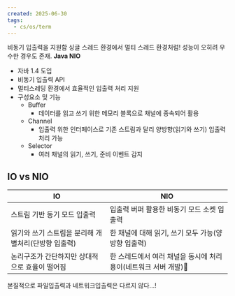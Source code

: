 ```yaml
---
created: 2025-06-30
tags:
  - cs/os/term
---
```

비동기 입출력을 지원함
싱글 스레드 환경에서 멀티 스레드 환경처럼! 성능이 오히려 우수한 경우도 존재.
**Java NIO**
- 자바 1.4 도입
- 비동기 입출력 API
- 멀티스레딩 환경에서 효율적인 입출력 처리 지원
- 구성요소 및 기능
	- Buffer
		- 데이터를 읽고 쓰기 위한 메모리 블록으로 채널에 종속되어 활용
	- Channel
		- 입출력 위한 인터페이스로 기존 스트림과 달리 양방향(읽기와 쓰기) 입출력 처리 가능
	- Selector
		- 여러 채널의 읽기, 쓰기, 준비 이벤트 감지

## IO vs NIO

| IO                            | NIO                                   |
| ----------------------------- | ------------------------------------- |
| 스트림 기반 동기 모드 입출력              | 입출력 버퍼 활용한 비동기 모드 소켓 입출력              |
| 읽기와 쓰기 스트림을 분리해 개별처리(단방향 입출력) | 한 채널에 대해 읽기, 쓰기 모두 가능(양방향 입출력)        |
| 논리구조가 간단하지만 상대적으로 효율이 떨어짐     | 한 스레드에서 여러 채널을 동시에 처리 용이(네트워크 서버 개발) |
본질적으로 파일입출력과 네트워크입출력은 다르지 않다...!